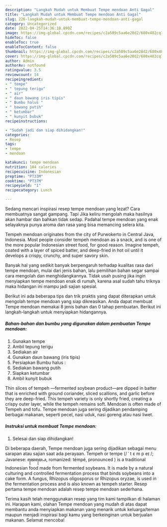 ```yaml
---
description: "Langkah Mudah untuk Membuat Tempe mendoan Anti Gagal"
title: "Langkah Mudah untuk Membuat Tempe mendoan Anti Gagal"
slug: 226-langkah-mudah-untuk-membuat-tempe-mendoan-anti-gagal
category: Uncategorized
date: 2022-04-25T14:36:18.890Z
image: https://img-global.cpcdn.com/recipes/c2a589c5aa6e28d2/680x482cq70/tempe-mendoan-foto-resep-utama.jpg
hideToc: false
enableToc: true
enableTocContent: false
thumbnail: https://img-global.cpcdn.com/recipes/c2a589c5aa6e28d2/680x482cq70/tempe-mendoan-foto-resep-utama.jpg
cover: https://img-global.cpcdn.com/recipes/c2a589c5aa6e28d2/680x482cq70/tempe-mendoan-foto-resep-utama.jpg
author: Admin
authorAv: notfound
ratingvalue: 3.5
reviewcount: 14
recipeingredient:
- " tempe"
- " tepung terigu"
- " air"
- " daun bawang iris tipis"
- " Bumbu halus "
- " bawang putih"
- " ketumbar"
- " kunyit bubuk"
recipeinstructions:

- "Sudah jadi dan siap dihidangkan!"
categories:
- Resep
tags:
- tempe
- mendoan

katakunci: tempe mendoan 
nutrition: 104 calories
recipecuisine: Indonesian
preptime: "PT33M"
cooktime: "PT37M"
recipeyield: "1"
recipecategory: Lunch

---
```



Sedang mencari inspirasi resep tempe mendoan yang lezat? Cara membuatnya sangat gampang. Tapi Jika keliru mengolah maka hasilnya akan hambar dan bahkan tidak sedap. Padahal tempe mendoan yang enak selayaknya punya aroma dan rasa yang bisa memancing selera kita.


Tempeh mendoan originates from the city of Purwokerto in Central Java, Indonesia. Most people consider tempeh mendoan as a snack, and is one of the more popular Indonesian street food, for good reason. Imagine tempeh, coated with a layer of spiced batter, and deep-fried in hot oil until it develops a crispy, crunchy, and super savory skin.

Banyak hal yang sedikit banyak berpengaruh terhadap kualitas rasa dari tempe mendoan, mulai dari jenis bahan, lalu pemilihan bahan segar sampai cara mengolah dan menghidangkannya. Tidak usah pusing jika ingin menyiapkan tempe mendoan enak di rumah, karena asal sudah tahu triknya maka hidangan ini mampu jadi sajian spesial.


Berikut ini ada beberapa tips dan trik praktis yang dapat diterapkan untuk mengolah tempe mendoan yang siap dikreasikan. Anda dapat membuat Tempe mendoan memakai 8 jenis bahan dan 0 tahap pembuatan. Berikut ini langkah-langkah untuk menyiapkan hidangannya.

<!--inarticleads1-->

##### Bahan-bahan dan bumbu yang digunakan dalam pembuatan Tempe mendoan:

1. Gunakan  tempe
1. Ambil  tepung terigu
1. Sediakan  air
1. Gunakan  daun bawang (iris tipis)
1. Persiapkan  Bumbu halus :
1. Sediakan  bawang putih
1. Siapkan  ketumbar
1. Ambil  kunyit bubuk


Thin slices of tempeh —fermented soybean product—are dipped in batter that is enriched with ground coriander, sliced scallions, and garlic before they are deep-fried. This tempeh variety is only shortly fried, creating a crispy outer layer, while the tempeh remains soft. Mendoan is often made of Tempeh and tofu. Tempe mendoan juga sering dijadikan pendamping berbagai makanan, seperti pecel, nasi uduk, nasi goreng atau nasi liwet. 

<!--inarticleads2-->

##### Instruksi untuk membuat Tempe mendoan:


1. Selesai dan siap dihidangkan!

Di beberapa daerah, Tempe mendoan juga sering dijadikan sebagai menu sarapan atau sajian saat ada perayaan. Tempeh or tempe (/ ˈ t ɛ m p eɪ /; Javanese: ꦠꦺꦩ꧀ꦥꦺ, romanized: témpé, pronounced ) is a traditional Indonesian food made from fermented soybeans. It is made by a natural culturing and controlled fermentation process that binds soybeans into a cake form. A fungus, Rhizopus oligosporus or Rhizopus oryzae, is used in the fermentation process and is also known as tempeh starter. Resep pertama tempe mendoan adalah resep tempe mendoan sederhana. 

Terima kasih telah menggunakan resep yang tim kami tampilkan di halaman ini. Harapan kami, olahan Tempe mendoan yang mudah di atas dapat membantu anda menyiapkan makanan yang menarik untuk keluarga/teman maupun menjadi inspirasi bagi kamu yang berkeinginan untuk berjualan makanan. Selamat mencoba!
